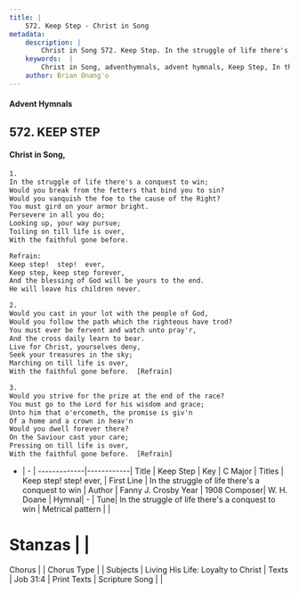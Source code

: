 ```yaml
---
title: |
    572. Keep Step - Christ in Song
metadata:
    description: |
        Christ in Song 572. Keep Step. In the struggle of life there's a conquest to win; Would you break from the fetters that bind you to sin? Would you vanquish the foe to the cause of the Right? You must gird on your armor bright. Persevere in all you do; Looking up, your way pursue; Toiling on till life is over, With the faithful gone before. 
    keywords:  |
        Christ in Song, adventhymnals, advent hymnals, Keep Step, In the struggle of life there's a conquest to win. Keep step!  step!  ever,
    author: Brian Onang'o
---
```


#### Advent Hymnals
## 572. KEEP STEP
####  Christ in Song,

```txt
1.
In the struggle of life there's a conquest to win;
Would you break from the fetters that bind you to sin?
Would you vanquish the foe to the cause of the Right?
You must gird on your armor bright.
Persevere in all you do;
Looking up, your way pursue;
Toiling on till life is over,
With the faithful gone before.

Refrain:
Keep step!  step!  ever,
Keep step, keep step forever,
And the blessing of God will be yours to the end.
He will leave his children never.

2.
Would you cast in your lot with the people of God,
Would you follow the path which the righteous have trod?
You must ever be fervent and watch unto pray'r,
And the cross daily learn to bear.
Live for Christ, yourselves deny,
Seek your treasures in the sky;
Marching on till life is over,
With the faithful gone before.  [Refrain]

3.
Would you strive for the prize at the end of the race?
You must go to the Lord for his wisdom and grace;
Unto him that o'ercometh, the promise is giv'n
Of a home and a crown in heav'n
Would you dwell forever there?
On the Saviour cast your care;
Pressing on till life is over,
With the faithful gone before.  [Refrain]

```

- |   -  |
-------------|------------|
Title | Keep Step |
Key | C Major |
Titles | Keep step!  step!  ever, |
First Line | In the struggle of life there's a conquest to win |
Author | Fanny J. Crosby
Year | 1908
Composer| W. H. Doane |
Hymnal|  - |
Tune| In the struggle of life there's a conquest to win |
Metrical pattern | |
# Stanzas |  |
Chorus |  |
Chorus Type |  |
Subjects | Living His Life: Loyalty to Christ |
Texts | Job 31:4 |
Print Texts | 
Scripture Song |  |
    
